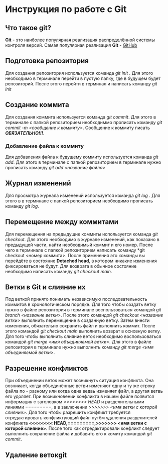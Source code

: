 # Инструкция по работе с Git

## Что такое git?
**Git** - это наиболее популярная реализация распределённой системы контроля версий. Самая популярная реализация **Git** - [GitHub](https://github.com)

## Подготовка репозитория
Для создания репозитория используется команда *git init* . Для этого необходимо в терминале перейти в пустую папку, где в будущем будет репозиторий. После этого перейти в терминал и написать команду *git init*


## Создание коммита
Для создания коммита используется команда *git commit*. Для этого в терминале с папкой репозиторием необходиммо прописать команду *git commit -m <сообщение к коммиту>*. Сообщение к коммиту писать ***ОБЯЗАТЕЛЬНО!!!***.

### Добавление файла к коммиту
Для добавления файла к будущему коммиту используется команда *git add*. Для этого в терминале с папкой репозиторием в терминале нужно прописать команду *git add <название файла>*

## Журнал изменений
Для просмотра журнала изменений используется команда *git log* . Для этого в в терминале с папкой репозиторием необходимо прописать команду *git log*.

## Перемещение между коммитами
Для перемещения на предыдущие коммиты используется команда *git checkout*. Для этого необходимо в журнале изменений, как показано в предыдущей части, найти необходимый коммит и его номер. После чего в терминале с папкой репозиторием написать команду *git checkout <номер коммита>. После применения это команды вы перейдёте в состояние **Detached head**, в котором никакие изменения фиксироваться не будут. Для возврата в обычное состояние необходимо написать команду *git checkout main*.

## Ветки в Git и слияние их
Под веткой принято понимать независимую последовательность коммитов в хронологическом порядке. Для того чтобы создать ветку нужно в файле репозитория в терминале воспользоваться командой *git branch <название ветки>*. После этого командой *git checkout <название ветки>* выполнить перемещение в созданную ветку. Затем внести изменения, обязательно сохранить файл и выполнить коммит. После этого командой *git checkout main* выполнить возврат в основную ветку. 
Для того чтобы выполнить слияние веток необходимо воспользоваться командой *git merge <имя объединяемой ветки>*. Для этого в файле репозитория в терминале нужно выполнить команду *git merge <имя объединяемой ветки>*.

##  Разрешение конфликтов
При объединении веток может возникнуть ситуация конфликта. Она возникает, когда объединённые ветви изменяют одну и ту же строку файла по - разному или когда одна ведвь изменяет файл, а другая ветвь его удоляет. При возникновении конфликта в нашем файле появится информация с заголовком *<<<<<<<< HEAD* и разделительными линиями  *=========*, а в заключении *>>>>>>> <имя ветки с которой слияние>*. Для того чтобы разрешить конфликт требуется отредактировать конфликтующий файл путём удаления разделителей конфликта **<<<<<<<< HEAD,=========,>>>>>>> <имя ветки с которой слияние>**. После того как отредактировали конфликт следует выполнить сохранение файла и добавить его к комиту командой *git commit*.

## Удаление ветокgit 